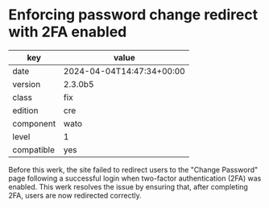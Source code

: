 [//]: # (werk v2)
# Enforcing password change redirect with 2FA enabled

key        | value
---------- | ---
date       | 2024-04-04T14:47:34+00:00
version    | 2.3.0b5
class      | fix
edition    | cre
component  | wato
level      | 1
compatible | yes

Before this werk, the site failed to redirect users to the
"Change Password" page following a successful login when
two-factor authentication (2FA) was enabled. This werk resolves
the issue by ensuring that, after completing 2FA, users are now
redirected correctly.
